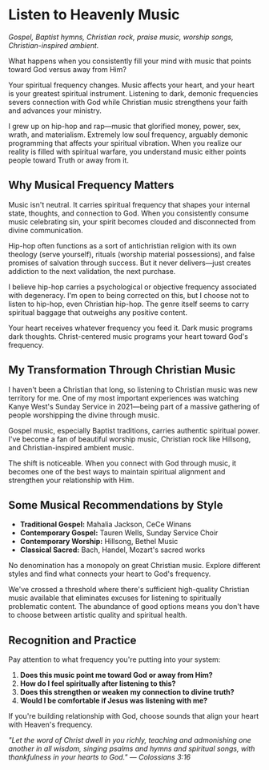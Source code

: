 # Listen to Heavenly Music

*Gospel, Baptist hymns, Christian rock, praise music, worship songs, Christian-inspired ambient.*

What happens when you consistently fill your mind with music that points toward God versus away from Him?

Your spiritual frequency changes. Music affects your heart, and your heart is your greatest spiritual instrument. Listening to dark, demonic frequencies severs connection with God while Christian music strengthens your faith and advances your ministry.

I grew up on hip-hop and rap—music that glorified money, power, sex, wrath, and materialism. Extremely low soul frequency, arguably demonic programming that affects your spiritual vibration. When you realize our reality is filled with spiritual warfare, you understand music either points people toward Truth or away from it.

## Why Musical Frequency Matters

Music isn't neutral. It carries spiritual frequency that shapes your internal state, thoughts, and connection to God. When you consistently consume music celebrating sin, your spirit becomes clouded and disconnected from divine communication.

Hip-hop often functions as a sort of antichristian religion with its own theology (serve yourself), rituals (worship material possessions), and false promises of salvation through success. But it never delivers—just creates addiction to the next validation, the next purchase.

I believe hip-hop carries a psychological or objective frequency associated with degeneracy. I'm open to being corrected on this, but I choose not to listen to hip-hop, even Christian hip-hop. The genre itself seems to carry spiritual baggage that outweighs any positive content.

Your heart receives whatever frequency you feed it. Dark music programs dark thoughts. Christ-centered music programs your heart toward God's frequency.

## My Transformation Through Christian Music

I haven't been a Christian that long, so listening to Christian music was new territory for me. One of my most important experiences was watching Kanye West's Sunday Service in 2021—being part of a massive gathering of people worshipping the divine through music.

Gospel music, especially Baptist traditions, carries authentic spiritual power. I've become a fan of beautiful worship music, Christian rock like Hillsong, and Christian-inspired ambient music.

The shift is noticeable. When you connect with God through music, it becomes one of the best ways to maintain spiritual alignment and strengthen your relationship with Him.

## Some Musical Recommendations by Style

- **Traditional Gospel:** Mahalia Jackson, CeCe Winans
- **Contemporary Gospel:** Tauren Wells, Sunday Service Choir
- **Contemporary Worship:** Hillsong, Bethel Music
- **Classical Sacred:** Bach, Handel, Mozart's sacred works

No denomination has a monopoly on great Christian music. Explore different styles and find what connects your heart to God's frequency.

We've crossed a threshold where there's sufficient high-quality Christian music available that eliminates excuses for listening to spiritually problematic content. The abundance of good options means you don't have to choose between artistic quality and spiritual health.

## Recognition and Practice

Pay attention to what frequency you're putting into your system:

1. **Does this music point me toward God or away from Him?**
2. **How do I feel spiritually after listening to this?**
3. **Does this strengthen or weaken my connection to divine truth?**
4. **Would I be comfortable if Jesus was listening with me?**

If you're building relationship with God, choose sounds that align your heart with Heaven's frequency.

*"Let the word of Christ dwell in you richly, teaching and admonishing one another in all wisdom, singing psalms and hymns and spiritual songs, with thankfulness in your hearts to God." — Colossians 3:16*

